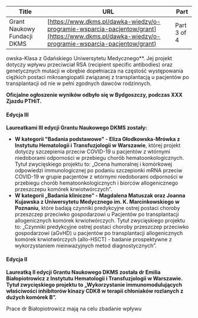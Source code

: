 | **Title**       | **URL**           | **Part**              |
|-----------------|-------------------|-----------------------|
| Grant Naukowy Fundacji DKMS         | [https://www.dkms.pl/dawka-wiedzy/o-programie-wsparcia-pacjentow/grant](https://www.dkms.pl/dawka-wiedzy/o-programie-wsparcia-pacjentow/grant)    | Part 3 of 4          |

owska\-Klasa z Gdańskiego Uniwersytetu Medycznego**. Jej projekt dotyczy wpływu przeciwciał RSA (recipient specific antibodies) oraz genetycznych mutacji w obrębie dopełniacza na częstość występowania ciężkich postaci mikroangiopatii związanej z transplantacją u pacjentów po transplantacji od nie w pełni zgodnych dawców rodzinnych.


**Oficjalne ogłoszenie wyników odbyło się w Bydgoszczy, podczas XXX Zjazdu PTHiT.**



#### Edycja III


**Laureatkami III edycji Grantu Naukowego DKMS zostały:** 


* **W kategorii "Badania podstawowe" \- Eliza Głodkowska\-Mrówka z Instytutu Hematologii i Transfuzjologii w Warszawie**, której projekt dotyczy szczepienia przeciw COVID\-19 u pacjentów z wtórnymi niedoborami odporności w przebiegu chorób hematoonkologicznych. Tytuł zwycięskiego projektu to: „Ocena humoralnej i komórkowej odpowiedzi immunologicznej po podaniu szczepionki mRNA przeciw COVID\-19 w grupie pacjentów z wtórnymi niedoborami odporności w przebiegu chorób hematoonkologicznych i biorców allogenicznego przeszczepu komórek krwiotwórczych”.
* **W kategorii „Badania kliniczne” \- Magdalena Matuszak oraz Joanna Kujawska z Uniwersytetu Medycznego im. K. Marcinkowskiego w Poznaniu**, które badają czynniki predykcyjne ostrej postaci choroby przeszczep przeciwko gospodarzowi u Pacjentów po transplantacji allogenicznych komórek krwiotwórczych. Tytuł zwycięskiego projektu to: „Czynniki predykcyjne ostrej postaci choroby przeszczep przeciwko gospodarzowi (aGvHD) u pacjentów po transplantacji allogenicznych komórek krwiotwórczych (allo\-HSCT) \- badanie prospektywne z wykorzystaniem nieinwazyjnych metod diagnostycznych”.



#### Edycja II


**Laureatką II edycji Grantu Naukowego DKMS została dr Emilia Białopiotrowicz z Instytutu Hematologii i Transfuzjologii w Warszawie. Tytuł zwycięskiego projektu to „Wykorzystanie immunomodulujących właściwości inhibitorów kinazy CDK8 w terapii chłoniaków rozlanych z dużych komórek B”.**


Prace dr Białopiotrowicz mają na celu zbadanie wpływu